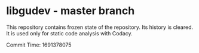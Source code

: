 # libgudev - master branch

This repository contains frozen state of the repository.
Its history is cleared. It is used only for static code
analysis with Codacy.

Commit Time: 1691378075
